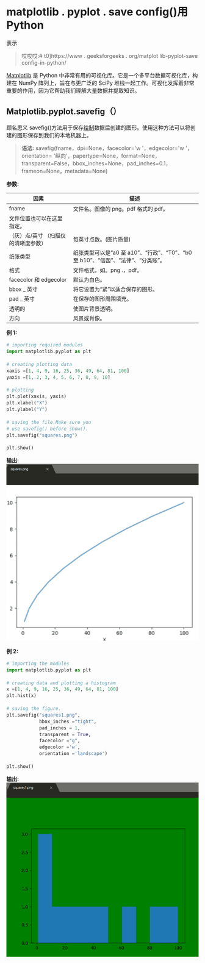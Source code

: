 # matplotlib . pyplot . save config()用 Python

表示

> 哎哎哎:# t0]https://www . geeksforgeeks . org/matplot lib-pyplot-save config-in-python/

[Matplotlib](https://www.geeksforgeeks.org/graph-plotting-in-python-set-1/) 是 Python 中非常有用的可视化库。它是一个多平台数据可视化库，构建在 NumPy 阵列上，旨在与更广泛的 SciPy 堆栈一起工作。可视化发挥着非常重要的作用，因为它帮助我们理解大量数据并提取知识。

## Matplotlib.pyplot.savefig（）

顾名思义 savefig()方法用于保存[绘制](https://matplotlib.org/api/pyplot_summary.html)数据后创建的图形。使用这种方法可以将创建的图形保存到我们的本地机器上。

> **语法:** savefig(fname，dpi=None，facecolor='w '，edgecolor='w '，orientation= '纵向'，papertype=None，format=None，transparent=False，bbox_inches=None，pad_inches=0.1，frameon=None，metadata=None)

**参数:**

| 因素 | 描述 |
| --- | --- |
| fname | 文件名。图像的 png。pdf 格式的 pdf。
文件位置也可以在这里指定。 |
| （灰）点/英寸 （扫描仪的清晰度参数） | 每英寸点数。(图片质量) |
| 纸张类型 | 纸张类型可以是“a0 至 a10”、“行政”、“T0”、“b0 至 b10”、“信函”、“法律”、“分类账”。 |
| 格式 | 文件格式，如。png .，pdf。 |
| facecolor 和 edgecolor | 默认为白色。 |
| bbox _ 英寸 | 将它设置为“紧”以适合保存的图形。 |
| pad _ 英寸 | 在保存的图形周围填充。 |
| 透明的 | 使图片背景透明。 |
| 方向 | 风景或肖像。 |

**例 1:**

```py
# importing required modules 
import matplotlib.pyplot as plt

# creating plotting data
xaxis =[1, 4, 9, 16, 25, 36, 49, 64, 81, 100]
yaxis =[1, 2, 3, 4, 5, 6, 7, 8, 9, 10]

# plotting 
plt.plot(xaxis, yaxis)
plt.xlabel("X")
plt.ylabel("Y")

# saving the file.Make sure you 
# use savefig() before show().
plt.savefig("squares.png")

plt.show()
```

**输出:**
![](img/d61cdf8aac7fe9ad8546af5bc05e2f54.png)

**例 2:**

```py
# importing the modules 
import matplotlib.pyplot as plt

# creating data and plotting a histogram
x =[1, 4, 9, 16, 25, 36, 49, 64, 81, 100]
plt.hist(x)

# saving the figure.
plt.savefig("squares1.png",
            bbox_inches ="tight",
            pad_inches = 1,
            transparent = True,
            facecolor ="g",
            edgecolor ='w',
            orientation ='landscape')

plt.show()
```

**输出:**
![](img/eb72585a6d1aacd4ac66e36aad15ee41.png)
